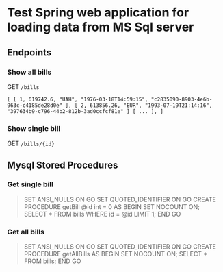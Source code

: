 # Test Spring web application for loading data from MS Sql server

## Endpoints
### Show all bills
GET `/bills`

`
[
    [
        1,
        619742.6,
        "UAH",
        "1976-03-18T14:59:15",
        "c2835090-8903-4e6b-963c-c4185de28d0e"
    ],
    [
        2,
        613856.26,
        "EUR",
        "1993-07-19T21:14:16",
        "397634b9-c796-44b2-812b-3ad0ccfcf81e"
    ]
    [
        ...
    ],
]
`

### Show single bill
GET `/bills/{id}`

## Mysql Stored Procedures
### Get single bill
> SET ANSI_NULLS ON
> GO
> SET QUOTED_IDENTIFIER ON
> GO
> CREATE PROCEDURE getBill
> 	@id int = 0
> AS
> BEGIN
> 	SET NOCOUNT ON;
> 	SELECT * FROM bills WHERE id = @id LIMIT 1;
> END
> GO

### Get all bills
> SET ANSI_NULLS ON
> GO
> SET QUOTED_IDENTIFIER ON
> GO
> CREATE PROCEDURE getAllBills
> AS
> BEGIN
> 	SET NOCOUNT ON;
> 	SELECT * FROM bills;
> END
> GO